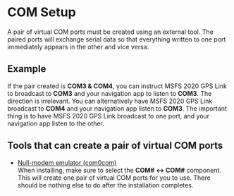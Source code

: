 # COM Setup

A pair of virtual COM ports must be created using an external tool. The paired ports will exchange serial data so that everything written to one port immediately appears in the other and vice versa.

## Example

If the pair created is **COM3 & COM4**, you can instruct MSFS 2020 GPS Link to broadcast to **COM3** and your navigation app to listen to **COM3**. The direction is irrelevant. You can alternatively have MSFS 2020 GPS Link broadcast to **COM4** and your navigation app listen to **COM3**. The important thing is to have MSFS 2020 GPS Link broadcast to one port, and your navigation app listen to the other.

## Tools that can create a pair of virtual COM ports

- [Null-modem emulator (com0com)](https://sourceforge.net/projects/com0com/)\
When installing, make sure to select the **COM# <-> COM#** component. This will create one pair of virtual COM ports for you to use. There should be nothing else to do after the installation completes.
